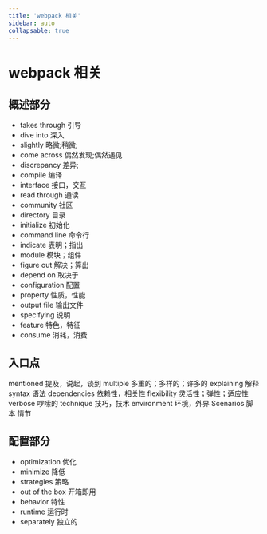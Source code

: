 ```yaml
---
title: 'webpack 相关'
sidebar: auto
collapsable: true
---
```

# webpack 相关

## 概述部分
- takes through 引导
- dive into 深入
- slightly 略微;稍微;
- come across 偶然发现;偶然遇见
- discrepancy 差异;
- compile 编译
- interface 接口，交互
- read through 通读
- community 社区
- directory 目录
- initialize 初始化
- command line 命令行
- indicate 表明；指出
- module 模块；组件
- figure out   解决；算出
- depend on  取决于
- configuration  配置
- property 性质，性能
- output file  输出文件
- specifying 说明
- feature 特色，特征
- consume 消耗，消费

## 入口点
mentioned 提及，说起，谈到
multiple 多重的；多样的；许多的
explaining 解释
syntax 语法
dependencies  依赖性，相关性
flexibility 灵活性；弹性；适应性
verbose 啰嗦的
technique 技巧，技术
environment 环境，外界
Scenarios 脚本 情节

## 配置部分
- optimization 优化
- minimize 降低
- strategies 策略
- out of the box  开箱即用
- behavior 特性
- runtime 运行时
- separately 独立的